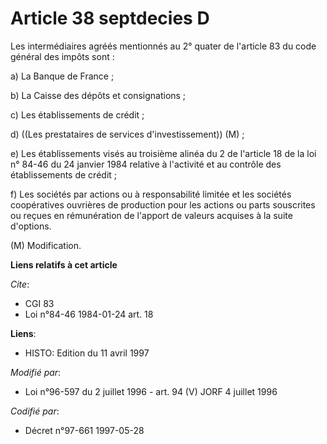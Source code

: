 # Article 38 septdecies D

Les intermédiaires agréés mentionnés au 2° quater de l'article 83 du code général des impôts sont :

a) La Banque de France ;

b) La Caisse des dépôts et consignations ;

c) Les établissements de crédit ;

d) ((Les prestataires de services d'investissement)) (M) ;

e) Les établissements visés au troisième alinéa du 2 de l'article 18 de la loi n° 84-46 du 24 janvier 1984 relative à
l'activité et au contrôle des établissements de crédit ;

f) Les sociétés par actions ou à responsabilité limitée et les sociétés coopératives ouvrières de production pour les actions
ou parts souscrites ou reçues en rémunération de l'apport de valeurs acquises à la suite d'options.

(M) Modification.

**Liens relatifs à cet article**

_Cite_:

  - CGI 83
  - Loi n°84-46 1984-01-24 art. 18

**Liens**:

  - HISTO: Edition du 11 avril 1997

_Modifié par_:

  - Loi n°96-597 du 2 juillet 1996 - art. 94 (V) JORF 4 juillet 1996

_Codifié par_:

  - Décret n°97-661 1997-05-28
